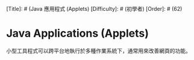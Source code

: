 [Title]: # (Java 應用程式 (Applets)
[Difficulty]: # (初學者)
[Order]: # (62)

# Java Applications (Applets)

小型工具程式可以跨平台地執行於多種作業系統下，通常用來改善網頁的功能。